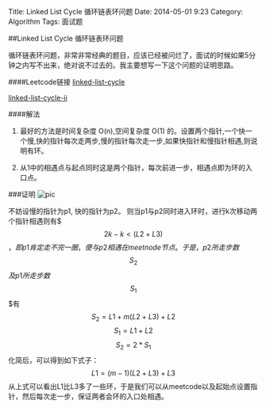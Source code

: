 Title: Linked List Cycle 循环链表环问题
Date: 2014-05-01 9:23
Category: Algorithm
Tags: 面试题

##Linked List Cycle 循环链表环问题

循环链表环问题，非常非常经典的题目，应该已经被问烂了，面试的时候如果5分钟之内写不出来，绝对说不过去的。我主要想写一下这个问题的证明思路。

####Leetcode链接
[linked-list-cycle](http://oj.leetcode.com/problems/linked-list-cycle/)

[linked-list-cycle-ii](http://oj.leetcode.com/problems/linked-list-cycle-ii/)

####解法
1. 最好的方法是时间复杂度 O(n),空间复杂度 O(1) 的。设置两个指针,一个快一个慢,快的指针每次走两步,慢的指针每次走一步,如果快指针和慢指针相遇,则说明有环。

2. 从1中的相遇点与起点同时这是两个指针，每次前进一步，相遇点即为环的入口点。

###证明
![pic](https://sdfpaw.dm2303.livefilestore.com/y2pITGzfyaJwtYVgaA9Q78xmJdFTkc46JHO2zcn4yQs_b_8Iz3mKmJ0L9uoTuYhSa6wtdh6Z9bjV6Lvej-hwixDx00KpUfD7SXaw_GHkUh_lys/%E6%97%A0%E6%A0%87%E9%A2%98.png?psid=1)

不妨设慢的指针为p1, 快的指针为p2。 则当p1与p2同时进入环时，进行k次移动两个指针相遇则有$$$2k-k<(L2+L3)$$$，即p1肯定走不完一圈，便与p2相遇在meetnode节点。于是，p2所走步数$$$S_2$$$及p1所走步数$$$S_1$$$有
$$S_2 = L1+m(L2+L3)+L2$$
$$S_1 = L1+L2$$
$$S_2 = 2 * S_1$$
化简后，可以得到如下式子：
$$L1=(m-1)(L2+L3) + L3$$
从上式可以看出L1比L3多了一些环，于是我们可以从meetcode以及起始点设置指针，然后每次走一步，保证两者会环的入口处相遇。


